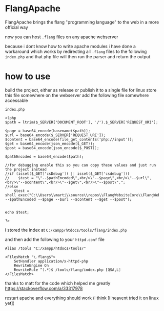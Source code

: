 # FlangApache
FlangApache brings the flang "programming language" to the web in a more official way

now you can host `.flang` files on any apache webserver

because i dont know how to write apache modules 
i have done a workaround which works by redirecting all `.flang` files to the following `index.php`
and that php file will then run the parser and return the output 

# how to use
build the project, either as release or publish it to a single file for linux
store this file somewhere on the webserver
add the following file somewhere accessable

`index.php`
```
<?php
$path = ltrim($_SERVER['DOCUMENT_ROOT'], '/').$_SERVER['REQUEST_URI'];

$page = base64_encode(basename($path));
$url = base64_encode($_SERVER['REQUEST_URI']);
$content = base64_encode(file_get_contents('php://input'));
$get = base64_encode(json_encode($_GET));
$post = base64_encode(json_encode($_POST));

$pathEncoded = base64_encode($path);

//for debugging enable this so you can copy these values and just run the project instead
//if (isset($_GET['csDebug']) || isset($_GET['csdebug']))
//    $test = "\"--$pathEncoded\",<br/>\"--$page\",<br/>\"--$url\",<br/>\"--$content\",<br/>\"--$get\",<br/>\"--$post\",";
//else
    $test = shell_exec("C:\\Users\\marti\\source\\repos\\FlangWebsiteCore\\FlangWebsiteConsole\\bin\\Release\\net7.0\\FlangWebsiteConsole.exe --$pathEncoded --$page --$url --$content --$get --$post");


echo $test;

?>
```
i stored the index at
`C:/xampp/htdocs/tools/flang/index.php`

and then add the following to your `httpd.conf` file
```
Alias /tools "C:/xampp/htdocs/tools/"

<FilesMatch "\.flang$">
    SetHandler application/x-httpd-php
    RewriteEngine On
    RewriteRule ^(.*)$ /tools/flang/index.php [QSA,L]
</FilesMatch>
```
thanks to matt for the code which helped me greatly
https://stackoverflow.com/a/33317978

restart apache and everything should work (i think [i heavent tried it on linux yet])

